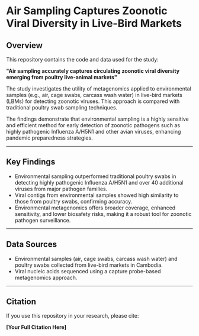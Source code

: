 # Air Sampling Captures Zoonotic Viral Diversity in Live-Bird Markets

## Overview
This repository contains the code and data used for the study:

**"Air sampling accurately captures circulating zoonotic viral diversity emerging from poultry live-animal markets"**

The study investigates the utility of metagenomics applied to environmental samples (e.g., air, cage swabs, carcass wash water) in live-bird markets (LBMs) for detecting zoonotic viruses. This approach is compared with traditional poultry swab sampling techniques.

The findings demonstrate that environmental sampling is a highly sensitive and efficient method for early detection of zoonotic pathogens such as highly pathogenic Influenza A/H5N1 and other avian viruses, enhancing pandemic preparedness strategies.

---

## Key Findings

- Environmental sampling outperformed traditional poultry swabs in detecting highly pathogenic Influenza A/H5N1 and over 40 additional viruses from major pathogen families.
- Viral contigs from environmental samples showed high similarity to those from poultry swabs, confirming accuracy.
- Environmental metagenomics offers broader coverage, enhanced sensitivity, and lower biosafety risks, making it a robust tool for zoonotic pathogen surveillance.

---

## Data Sources
- Environmental samples (air, cage swabs, carcass wash water) and poultry swabs collected from live-bird markets in Cambodia.
- Viral nucleic acids sequenced using a capture probe-based metagenomics approach.

---

## Citation
If you use this repository in your research, please cite:

**[Your Full Citation Here]**

